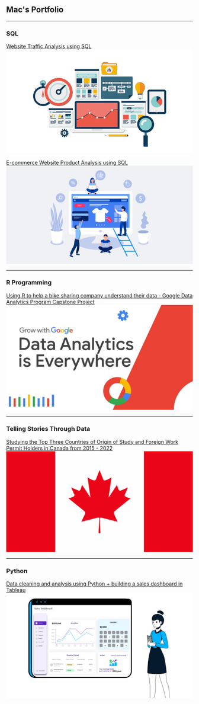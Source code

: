 ## Mac's Portfolio

---

### SQL

[Website Traffic Analysis using SQL](https://lajatto.github.io/website_traffic_analysis/)
<img src="images/website-analysis.jpg?raw=true"/>

[E-commerce Website Product Analysis using SQL](https://lajatto.github.io/ecommerce_analysis/)
<img src="images/ecommerce.png?raw=true"/>

---

### R Programming
[Using R to help a bike sharing company understand their data - Google Data Analytics Program Capstone Project](https://www.kaggle.com/code/macbenedicto/google-data-analytics-program-capstone-project-1)
<img src="images/maxresdefault.jpg?raw=true"/>

---

### Telling Stories Through Data 
[Studying the Top Three Countries of Origin of Study and Foreign Work Permit Holders in Canada from 2015 - 2022](https://lajatto.github.io/immigration_canada/)
<img src="ca-flag.jpg">

---
### Python
[Data cleaning and analysis using Python + building a sales dashboard in Tableau](https://public.tableau.com/authoring/ValueIncSales_16820587557630/Sheet1/Dashboard%201#1)
<img src="images/sales_1.png?raw=true">

<!--
---
[Project 3 Title](http://example.com/)
<img src="images/dummy_thumbnail.jpg?raw=true"/>

---

### Category Name 2

- [Project 1 Title](http://example.com/)
- [Project 2 Title](http://example.com/)
- [Project 3 Title](http://example.com/)
- [Project 4 Title](http://example.com/)
- [Project 5 Title](http://example.com/)

---




---
<p style="font-size:11px">Page template forked from <a href="https://github.com/evanca/quick-portfolio">evanca</a></p>
<!-- Remove above link if you don't want to attibute -->


